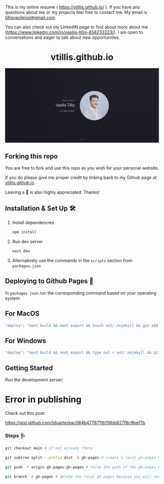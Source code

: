 This is my online resume ( https://vtillis.github.io/ ). If you have any questions about me or my projects feel free to contact me. My email is tillisvasileios@gmail.com

You can also check out my LinkediN page to find about more about me (https://www.linkedin.com/in/vasilis-tillis-858233223/). I am open to conversations and eager to talk about new opportunities.


<h1 align="center">
  vtillis.github.io
</h1>

![demo](https://github.com/vtillis/vtillis.github.io/blob/main/images/5.JPG)

## Forking this repo

You are free to fork and use this repo as you wish for your personal website.

If you do please give me proper credit by linking back to my Github page
at [vtillis.github.io](https://vtillis.github.io/).

Leaving a 🌟 is also highly appreciated. Thanks!

## Installation & Set Up 🛠

1. Install dependencies

   ```sh
   npm install
   ```

2. Run dev server

   ```sh
   next dev
   ```
  
3. Alternatively use the commands in the `scripts` section from `packages.json` 

## Deploying to Github Pages 🚀

In `packages.json` run the corresponding command based on your operating system 

## For MacOS

```sh
"deploy": "next build && next export && touch out/.nojekyll && git add out/ && git commit -m \"Deploy gh-pages\" && git subtree push --prefix out origin gh-pages"
```

## For Windows

```sh
"deploy": "next build && next export && type nul > out/.nojekyll && git add out/ && git commit -m \"Deploy gh-pages\" && git subtree push --prefix out origin gh-pages"
```

## Getting Started

Run the development server:

# Error in publishing

Check out this post:

https://gist.github.com/tduarte/eac064b4778711b116bb827f8c9bef7b

### Steps 🩺

```sh
git checkout main # if not already there
```

```sh
git subtree split --prefix dist -b gh-pages # create a local gh-pages branch containing the splitted output folder
```

```sh
git push -f origin gh-pages:gh-pages # force the push of the gh-pages branch to the remote gh-pages branch at origin
```

```sh
git branch -D gh-pages # delete the local gh-pages because you will need it: ref
```

